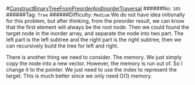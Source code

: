 #[ConstructBinaryTreeFromPreorderAndInorderTraversal](https://leetcode.com/problems/construct-binary-tree-from-preorder-and-inorder-traversal/)
######No: `105`
######Tag: `Tree`
######Difficulty: `Medium`
We do not have idea initionally for this problem, but after thinking, from the preorder result, we can
know that the first element will always be the root node. Then we could found the target node in the
inorder array, and separate the node into two part. The left part is the left subtree and the right part
is the right subtree, then we can recursively build the tree for left and right.

There is another thing we need to consider. The memory. We just simply copy the node into a new vector.
However, the memory is run out of. So I change it to the pointer. We just need to use the index to represent
the target. This is much better since we only need O(1) memory.
